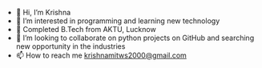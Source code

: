 - 👋 Hi, I’m Krishna
- 👀 I’m interested in programming and learning new technology
- 🌱 Completed B.Tech from AKTU, Lucknow
- 💞️ I’m looking to collaborate on python projects on GitHub and searching new opportunity in the industries
- 📫 How to reach me krishnamitws2000@gmail.com

<!---
krissh6563-droid/krissh6563-droid is a ✨ special ✨ repository because its `README.md` (this file) appears on your GitHub profile.
You can click the Preview link to take a look at your changes.
--->
